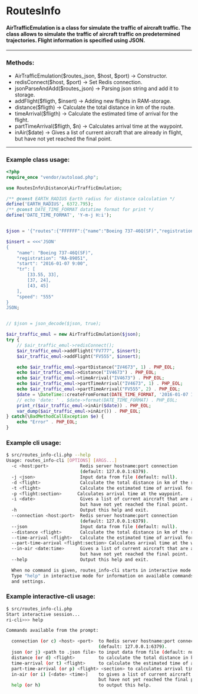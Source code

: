 RoutesInfo
=============
#### AirTrafficEmulation is a class for simulate the traffic of aircraft traffic. The class allows to simulate the traffic of aircraft traffic on predetermined trajectories. Flight information is specified using JSON.
-------------------
### Methods:

- AirTrafficEmulation(\$routes_json, \$host, \$port) -> Constructor.
- redisConnect(\$host, \$port) -> Set Redis connection.
- jsonParseAndAdd(\$routes_json) -> Parsing json string and add it to storage.
- addFlight(\$fligth, \$insert) -> Adding new flights in RAM-storage.
- distance(\$fligth) -> Calculate the total distance in km of the route.
- timeArrival(\$fligth) -> Calculate the estimated time of arrival for the flight.
- partTimeArrival(\$fligth, \$n) -> Calculates arrival time at the waypoint.
- inAir(\$date) -> Gives a list of current aircraft that are already in flight, but have not yet reached the final point.

-------------------
### Example class usage:
```php
<?php
require_once "vendor/autoload.php";

use RoutesInfo\Distance\AirTrafficEmulation;

/** @const EARTH_RADIUS Earth radius for distance calculation */
define('EARTH_RADIUS', 6372.795);
/** @const DATE_TIME_FORMAT datatime format for print */
define('DATE_TIME_FORMAT', 'Y-m-j H:i');


$json = '{"routes":{"FFFFFF":{"name":"Boeing 737-46Q(SF)","registration":"RA-89051","start":"2016-01-07 9:00","tr":[[33.55,33],[37,24],[43,45]],"speed":"375"},"IV4673":{"name":"Boeing 737-46Q(SF)","registration":"RA-42343","start":"2016-01-07 15:00","tr":[[60,53],[67,28],[75,53]],"speed":"382"}}}';

$insert = <<<'JSON'
{
    "name": "Boeing 737-46Q(SF)",
    "registration": "RA-89051",
    "start": "2016-01-07 9:00",
    "tr": [
        [33.55, 33],
        [37, 24],
        [43, 45]
    ],
    "speed": "555"
}
JSON;


// $json = json_decode($json, true);

$air_traffic_emul = new AirTrafficEmulation($json);
try {
    // $air_traffic_emul->redisConnect();
    $air_traffic_emul->addFlight("FV777", $insert);
    $air_traffic_emul->addFlight("FV555", $insert);

    echo $air_traffic_emul->partDistance("IV4673", 1) . PHP_EOL;
    echo $air_traffic_emul->distance("IV4673") . PHP_EOL;
    echo $air_traffic_emul->timeArrival("IV4673") . PHP_EOL;
    echo $air_traffic_emul->partTimeArrival("IV4673", 1) . PHP_EOL;
    echo $air_traffic_emul->partTimeArrival("FV555", 2) . PHP_EOL;
    $date = \DateTime::createFromFormat(DATE_TIME_FORMAT, '2016-01-07 11:00');
    // echo 'date: ' . $date->format(DATE_TIME_FORMAT) . PHP_EOL;
    print_r($air_traffic_emul->inAir($date)) . PHP_EOL;
    var_dump($air_traffic_emul->inAir()) . PHP_EOL;
} catch(\BadMethodCallException $e) {
    echo "Error" . PHP_EOL;
}

```

### Example cli usage:
```sh
$ src/routes_info-cli.php --help
Usage: routes_info-cli [OPTIONS] [ARGS...]
  -c <host:port>            Redis server hostname:port connection
                            (default: 127.0.0.1:6379).
  -j <json>                 Input data from file (default: null).
  -d <flight>               Calculate the total distance in km of the route.
  -t <flight>               Calculate the estimated time of arrival for the flight.
  -p <flight:section>      Calculates arrival time at the waypoint.
  -i <date>                 Gives a list of current aircraft that are already in flight,
                            but have not yet reached the final point.
  -h                        Output this help and exit.
  --connection <host:port>  Redis server hostname:port connection
                            (default: 127.0.0.1:6379).
  --json                    Input data from file (default: null).
  --distance <flight>       Calculate the total distance in km of the route.
  --time-arrival <flight>   Calculate the estimated time of arrival for the flight.
  --part-time-arrival <flight:section> Calculates arrival time at the waypoint.
  --in-air <date:time>      Gives a list of current aircraft that are already in flight,
                            but have not yet reached the final point.
  --help                    Output this help and exit.

  When no command is given, routes_info-cli starts in interactive mode.
  Type "help" in interactive mode for information on available commands
  and settings.

```

### Example interactive-cli usage:
```sh
$ src/routes_info-cli.php
Start interactive session...
ri-cli>>> help

Commands available from the prompt:

  connection (or c) <host> <port>  to Redis server hostname:port connection
                                   (default: 127.0.0.1:6379).
  json (or j) <path to .json file> to input data from file (default: null).
  distance (or d) <flight>         to calculate the total distance in km of the route.
  time-arrival (or t) <flight>     to calculate the estimated time of arrival for the flight.
  part-time-arrival (or p) <flight> <section> to calculates arrival time at the waypoint.
  in-air (or i) [<date> <time>]    to gives a list of current aircraft that are already in flight,
                                   but have not yet reached the final point.
  help (or h)                      to output this help.

```
